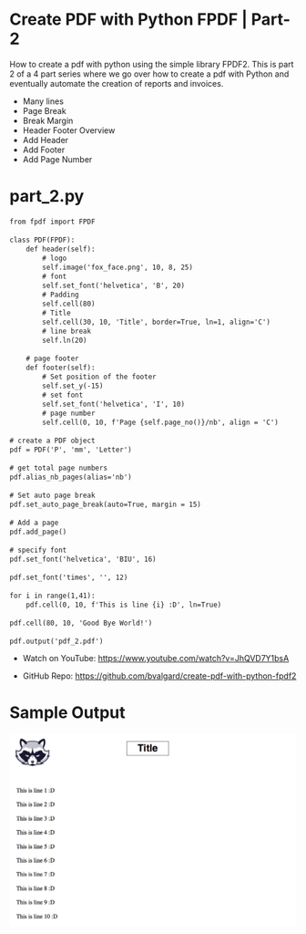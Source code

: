 # Create PDF with Python FPDF | Part-2

How to create a pdf with python using the simple library FPDF2. This is part 2 of a 4 part series where we go over how to create a pdf with Python and eventually automate the creation of reports and invoices. 

* Many lines
* Page Break
* Break Margin
* Header Footer Overview
* Add Header
* Add Footer
* Add Page Number

part_2.py
========================================================
```Python3
from fpdf import FPDF

class PDF(FPDF):
    def header(self):
        # logo
        self.image('fox_face.png', 10, 8, 25)
        # font
        self.set_font('helvetica', 'B', 20)
        # Padding
        self.cell(80)
        # Title
        self.cell(30, 10, 'Title', border=True, ln=1, align='C')
        # line break
        self.ln(20)

    # page footer
    def footer(self):
        # Set position of the footer
        self.set_y(-15)
        # set font
        self.set_font('helvetica', 'I', 10)
        # page number
        self.cell(0, 10, f'Page {self.page_no()}/nb', align = 'C')

# create a PDF object
pdf = PDF('P', 'mm', 'Letter')

# get total page numbers
pdf.alias_nb_pages(alias='nb')

# Set auto page break
pdf.set_auto_page_break(auto=True, margin = 15)

# Add a page
pdf.add_page()

# specify font
pdf.set_font('helvetica', 'BIU', 16)

pdf.set_font('times', '', 12)

for i in range(1,41):
    pdf.cell(0, 10, f'This is line {i} :D', ln=True)

pdf.cell(80, 10, 'Good Bye World!')

pdf.output('pdf_2.pdf')

```

* Watch on YouTube:
https://www.youtube.com/watch?v=JhQVD7Y1bsA

* GitHub Repo:
https://github.com/bvalgard/create-pdf-with-python-fpdf2

Sample Output
========================================================
![Sample output Create PDF with Python FPDF | Part-2](https://github.com/nihathalici/Create-PDF-with-Python-FPDF/blob/main/Part-2/part_2-png.png)


